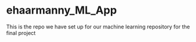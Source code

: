 # ehaarmanny_ML_App
This is the repo we have set up for our machine learning repository for the final project 
